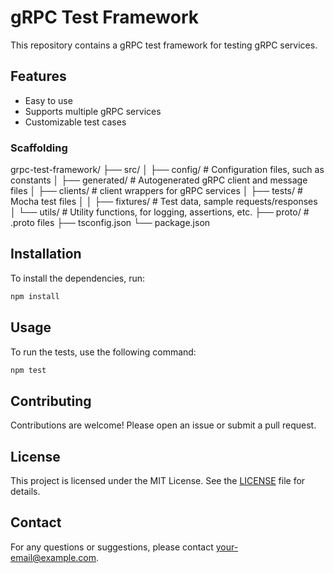 # gRPC Test Framework

This repository contains a gRPC test framework for testing gRPC services.

## Features

- Easy to use
- Supports multiple gRPC services
- Customizable test cases

### Scaffolding

grpc-test-framework/
├── src/
│   ├── config/          # Configuration files, such as constants
│   ├── generated/       # Autogenerated gRPC client and message files
│   ├── clients/         # client wrappers for gRPC services
│   ├── tests/           # Mocha test files
│   │   ├── fixtures/    # Test data, sample requests/responses
│   └── utils/           # Utility functions, for logging, assertions, etc.
├── proto/               # .proto files
├── tsconfig.json
└── package.json

## Installation

To install the dependencies, run:

```bash
npm install
```

## Usage

To run the tests, use the following command:

```bash
npm test
```

## Contributing

Contributions are welcome! Please open an issue or submit a pull request.

## License

This project is licensed under the MIT License. See the [LICENSE](LICENSE) file for details.

## Contact

For any questions or suggestions, please contact [your-email@example.com](mailto:julymarcelabustamante@gmail.com).